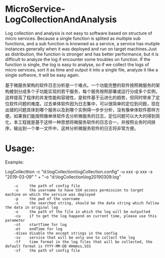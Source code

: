 # MicroService-LogCollectionAndAnalysis
Log collection and analysis is not easy to software based on structure of micro services. Because a single function is splited as multiple sub functions, and a sub function is knowned as a service,  a service has mutiple instances generally when it was deployed and run on target machines.Just as distribution, the function is stronger and has better performance, but it is difficult to analyze the log if encounter some troubles on function. If the function is single, the log is easy to analyse, so if we collect the logs of micro services, sort it as time and output it into  a single file, analyze it like a  single softwore, it will be easy again.

基于微服务架构的软件日志分析是一个难点。一个功能完整的软件按照微服务的架构被划分成多个子功能实现的若干服务，每个服务按照部署或运行分成多个实例，这样提高了程序的并发性能和容错性，是软件基于云进化的趋势，但同时带来了定位软件问题的难度。过去单体软件因为日志集中，可以很简单的定位到问题，现在出错的问题具体到哪个服务以及到哪个实例得一步步分析，没有像单体软件那样方便。如果我们能按照像单体软件去分析微服务的日志，定位问题可以大大的得到简化，本工程就是基于这样一种思想将微服务软件的日志合一，并按照业务时间排序，输出到一个单一文件中，这样分析微服务软件的日志将非常方便。
# Usage:

Example:

LogCollecttion -c \"d:\\logCollection\\logCollection.config\" -u xxx -p xxx -s \"2019-03-09\" " +
                "-o \"d:\\logCollection\\log20190309.log\"


        -c     the path of config file
        -u     the username to have SSH access permission to target machine on which the service was deployed
        -p     the pwd of the username
        -s     the searched string, should be the date string which follow the data in original log
        -o     the path of the file in which the log will be outputted
        -cu    if to get the log happend on current time, please use this parameter
        -st    startTime for log
        -et    endTime for log
        -disex disable the except strings in the config
        -sv    service that will be only one to collect the log
        -tf    time format in the log files that will be collected, the default format is YYYY-MM-DD HHmmss,SSS
        -sf    the path of config file
